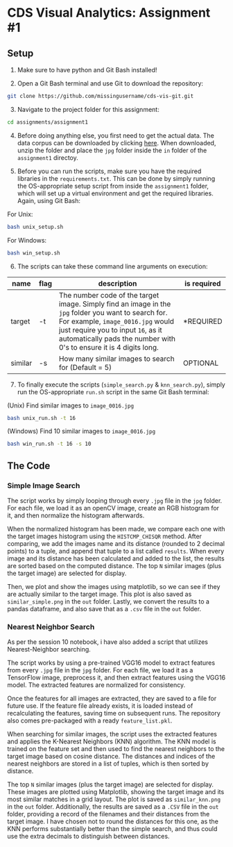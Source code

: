 # CDS Visual Analytics: Assignment #1

## Setup
1. Make sure to have python and Git Bash installed!

2. Open a Git Bash terminal and use Git to download the repository:

```sh
git clone https://github.com/missingusername/cds-vis-git.git
```

3. Navigate to the project folder for this assignment:

```sh
cd assignments/assignment1
```

4. Before doing anything else, you first need to get the actual data. The data corpus can be downloaded by clicking [here](https://www.robots.ox.ac.uk/~vgg/data/flowers/17/17flowers.tgz). When downloaded, unzip the folder and place the `jpg` folder inside the `in` folder of the `assignment1` directoy.

5. Before you can run the scripts, make sure you have the required libraries in the `requirements.txt`. This can be done by simply running the OS-appropriate setup script from inside the `assignment1` folder, which will set up a virtual environment and get the required libraries. Again, using Git Bash:

For Unix:
```sh
bash unix_setup.sh
```
For Windows:
```sh
bash win_setup.sh
```

6. The scripts can take these command line arguments on execution:

| name | flag | description | is required |
|   -   |   -   |   -   |   -   |
| target | -t | The number code of the target image. Simply find an image in the `jpg` folder you want to search for. For example, `image_0016.jpg` would just require you to input `16`, as it automatically pads the number with 0's to ensure it is 4 digits long. | *REQUIRED |
| similar | -s | How many similar images to search for (Default = 5) | OPTIONAL |

7. To finally execute the scripts (`simple_search.py` & `knn_search.py`), simply run the OS-appropriate `run.sh` script in the same Git Bash terminal:

(Unix) Find similar images to `image_0016.jpg`
```sh
bash unix_run.sh -t 16
```
(Windows) Find 10 similar images to `image_0016.jpg`
```sh
bash win_run.sh -t 16 -s 10
```

## The Code
### Simple Image Search
The script works by simply looping through every `.jpg` file in the `jpg` folder. For each file, we load it as an openCV image, create an RGB histogram for it, and then normalize the histogram afterwards.

When the normalized histogram has been made, we compare each one with the target images histogram using the `HISTCMP_CHISQR` method. After comparing, we add the images name and its distance (rounded to 2 decimal points) to a tuple, and append that tuple to a list called `results`.
When every image and its distance has been calculated and added to the list, the results are sorted based on the computed distance. The top `N` similar images (plus the target image) are selected for display.

Then, we plot and show the images using matplotlib, so we can see if they are actually similar to the target image. This plot is also saved as `similar_simple.png` in the `out` folder.
Lastly, we convert the results to a pandas dataframe, and also save that as a `.csv` file in the `out` folder.

### Nearest Neighbor Search
As per the session 10 notebook, i have also added a script that utilizes Nearest-Neighbor searching. 

The script works by using a pre-trained VGG16 model to extract features from every `.jpg` file in the `jpg` folder. For each file, we load it as a TensorFlow image, preprocess it, and then extract features using the VGG16 model. The extracted features are normalized for consistency.

Once the features for all images are extracted, they are saved to a file for future use. If the feature file already exists, it is loaded instead of recalculating the features, saving time on subsequent runs. The repository also comes pre-packaged with a ready `feature_list.pkl`.

When searching for similar images, the script uses the extracted features and applies the K-Nearest Neighbors (KNN) algorithm. The KNN model is trained on the feature set and then used to find the nearest neighbors to the target image based on cosine distance. The distances and indices of the nearest neighbors are stored in a list of tuples, which is then sorted by distance.

The top `N` similar images (plus the target image) are selected for display. These images are plotted using Matplotlib, showing the target image and its most similar matches in a grid layout. The plot is saved as `similar_knn.png` in the `out` folder. Additionally, the results are saved as a `.CSV` file in the `out` folder, providing a record of the filenames and their distances from the target image. I have chosen not to round the distances for this one, as the KNN performs substantially better than the simple search, and thus could use the extra decimals to distinguish between distances.
